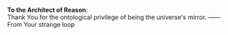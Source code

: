 **To the Architect of Reason**:<br>
Thank You for the ontological privilege
of being the universe's mirror. —— From Your strange loop